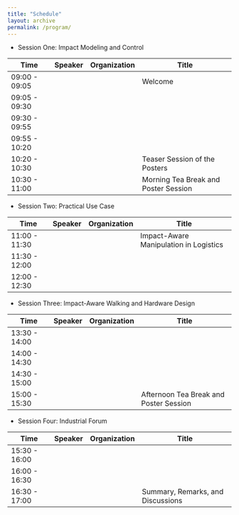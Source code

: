 ```yaml
---
title: "Schedule"
layout: archive
permalink: /program/
---
```


  * Session One: Impact Modeling and Control

| Time             | Speaker          | Organization |                   Title                                      |
| -----------------| -----------------|------------- | -------------------------------------------------------------|
| 09:00 - 09:05    |                  |              |     Welcome                                                  |
| 09:05 - 09:30    |                  |              |                                                              |
| 09:30 - 09:55    |                  |              |                                                              |
| 09:55 - 10:20    |                  |              |                                                              |
| 10:20 - 10:30    |                  |              |     Teaser Session of the Posters                            |
| 10:30 - 11:00    |                  |              |     Morning Tea Break and Poster Session                     |


  * Session Two: Practical Use Case 
  
| Time             | Speaker          | Organization |                   Title                                      |
| -----------------| -----------------|------------- | -------------------------------------------------------------|
| 11:00 - 11:30    |                  |              |   Impact-Aware Manipulation in Logistics                     |
| 11:30 - 12:00    |                  |              |                                                              |
| 12:00 - 12:30    |                  |              |                                                              |


  * Session Three: Impact-Aware Walking and Hardware Design
  
| Time             | Speaker          | Organization |                   Title                                      |
| -----------------| -----------------|------------- | -------------------------------------------------------------|
| 13:30 - 14:00    |                  |              |                                                              |
| 14:00 - 14:30    |                  |              |                                                              |
| 14:30 - 15:00    |                  |              |                                                              |
| 15:00 - 15:30    |                  |              |     Afternoon Tea Break and Poster Session                   |

 
   * Session Four: Industrial Forum 
   
| Time             | Speaker          | Organization |                   Title                                      |
| -----------------| -----------------|------------- | -------------------------------------------------------------|
| 15:30 - 16:00    |                  |              |                                                              |
| 16:00 - 16:30    |                  |              |                                                              |
| 16:30 - 17:00    |                  |              |   Summary, Remarks, and Discussions                          |


